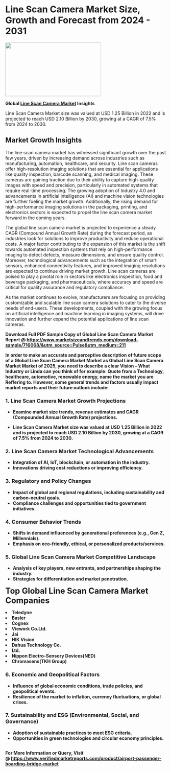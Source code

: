 <H1>Line Scan Camera Market Size, Growth and Forecast from 2024 - 2031</H1><img class="aligncenter size-medium wp-image-584254" src="https://thirdeyenews.in/wp-content/uploads/2024/09/Global-Market-Research-300x168.jpeg" alt="" width="300" height="168" /><p><strong>Global&nbsp;<a href="https://www.marketsizeandtrends.com/download-sample/716068/&amp;utm_source=Pulse&amp;utm_medium=211">Line Scan Camera Market</a> Insights</strong></p><p>Line Scan Camera Market size was valued at USD 1.25 Billion in 2022 and is projected to reach USD 2.10 Billion by 2030, growing at a CAGR of 7.5% from 2024 to 2030.</p><p><h2>Market Growth Insights</h2> <p>The line scan camera market has witnessed significant growth over the past few years, driven by increasing demand across industries such as manufacturing, automation, healthcare, and security. Line scan cameras offer high-resolution imaging solutions that are essential for applications like quality inspection, barcode scanning, and medical imaging. These cameras are gaining traction due to their ability to capture high-quality images with speed and precision, particularly in automated systems that require real-time processing. The growing adoption of Industry 4.0 and advancements in artificial intelligence (AI) and machine vision technologies are further fueling the market growth. Additionally, the rising demand for high-performance imaging solutions in the packaging, printing, and electronics sectors is expected to propel the line scan camera market forward in the coming years.</p> <p><strong></strong></p> <p>The global line scan camera market is projected to experience a steady CAGR (Compound Annual Growth Rate) during the forecast period, as industries look for solutions to improve productivity and reduce operational costs. A major factor contributing to the expansion of this market is the shift towards automated inspection systems that rely on high-performance imaging to detect defects, measure dimensions, and ensure quality control. Moreover, technological advancements such as the integration of smart sensors, enhanced connectivity features, and improved imaging resolutions are expected to continue driving market growth. Line scan cameras are poised to play a pivotal role in sectors like electronics inspection, food and beverage packaging, and pharmaceuticals, where accuracy and speed are critical for quality assurance and regulatory compliance. <p>As the market continues to evolve, manufacturers are focusing on providing customizable and scalable line scan camera solutions to cater to the diverse needs of end-users. These developments, coupled with the growing focus on artificial intelligence and machine learning in imaging systems, will drive innovation and further expand the potential applications of line scan cameras.</p> <p><strong></p><p><span class=""><strong>Download Full PDF Sample Copy of Global Line Scan Camera Market Report</strong> @ <a href="https://www.marketsizeandtrends.com/download-sample/716068/&amp;utm_source=Pulse&amp;utm_medium=211" target="_blank">https://www.marketsizeandtrends.com/download-sample/716068/&amp;utm_source=Pulse&amp;utm_medium=211</a></span></p><p>In order to make an accurate and perceptive description of future scope of a Global&nbsp;Line Scan Camera Market Market as Global&nbsp;Line Scan Camera Market Market of 2025, you need to describe a clear Vision &ndash; What Industry or Linda can you think of for example: Quote from a Technology, healthcare, automotive, renewable energy, name the market you are Reffering to. However, some general trends and factors usually impact market reports and their future outlook include:</p><h3>1.&nbsp;<strong>Line Scan Camera Market Growth Projections</strong></h3><ul><li>Examine market size trends, revenue estimates and CAGR (Compounded Annual Growth Rate) projections.</li><li><p>Line Scan Camera Market size was valued at USD 1.25 Billion in 2022 and is projected to reach USD 2.10 Billion by 2030, growing at a CAGR of 7.5% from 2024 to 2030.</p></li></ul><h3>2.&nbsp;<strong>Line Scan Camera Market Technological Advancements</strong></h3><ul><li>Integration of AI, IoT, blockchain, or automation in the industry.</li><li>Innovations driving cost reductions or improving efficiency.</li></ul><h3>3.&nbsp;<strong>Regulatory and Policy Changes</strong></h3><ul><li>Impact of global and regional regulations, including sustainability and carbon-neutral goals.</li><li>Compliance challenges and opportunities tied to government initiatives.</li></ul><h3>4.&nbsp;<strong>Consumer Behavior Trends</strong></h3><ul><li>Shifts in demand influenced by generational preferences (e.g., Gen Z, Millennials).</li><li>Emphasis on eco-friendly, ethical, or personalized products/services.</li></ul><h3>5.&nbsp;<strong>Global Line Scan Camera Market Competitive Landscape</strong></h3><ul><li>Analysis of key players, new entrants, and partnerships shaping the industry.</li><li>Strategies for differentiation and market penetration.</li></ul><p data-pm-slice="1 1 []"><span style="color: inherit; font-family: inherit; font-size: 25px;">Top Global Line Scan Camera Market Companies</span></p><div class="" data-test-id=""><p><li>Teledyne</li><li> Basler</li><li> Cognex</li><li> Viework Co.Ltd.</li><li> Jai</li><li> HIK Vision</li><li> Dahua Technology Co.</li><li> Ltd.</li><li> Nippon Electro-Sensory Devices(NED)</li><li> Chromasens(TKH Group)</li></p></div><h3>6.&nbsp;<strong>Economic and Geopolitical Factors</strong></h3><ul><li>Influence of global economic conditions, trade policies, and geopolitical events.</li><li>Resilience of the market to inflation, currency fluctuations, or global crises.</li></ul><h3>7.&nbsp;<strong>Sustainability and ESG (Environmental, Social, and Governance)</strong></h3><ul><li>Adoption of sustainable practices to meet ESG criteria.</li><li>Opportunities in green technologies and circular economy principles.</li></ul><h2><strong style="font-size: 14px;">For More Information or Query, Visit @&nbsp;</strong><a style="background-color: #ffffff; font-size: 14px;" href="https://www.marketsizeandtrends.com/report/line-scan-camera-market/" target="_blank">https://www.verifiedmarketreports.com/product/airport-passenger-boarding-bridge-market</a></h2>
